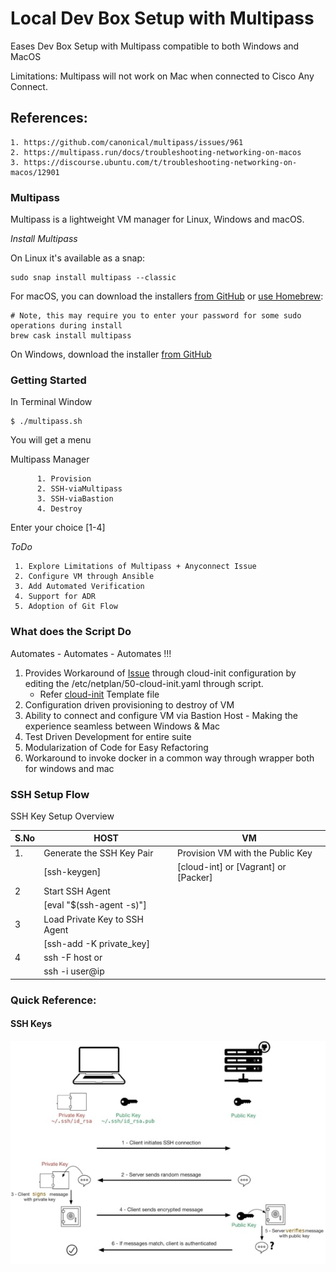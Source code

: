 # Local Dev Box Setup with Multipass 

Eases Dev Box Setup with Multipass compatible to both Windows and MacOS

Limitations: 
Multipass will not work on Mac when connected to Cisco Any Connect. 

References:
---
    1. https://github.com/canonical/multipass/issues/961
    2. https://multipass.run/docs/troubleshooting-networking-on-macos
    3. https://discourse.ubuntu.com/t/troubleshooting-networking-on-macos/12901

### Multipass

Multipass is a lightweight VM manager for Linux, Windows and macOS. 

*Install Multipass*

On Linux it's available as a snap:

```
sudo snap install multipass --classic
```

For macOS, you can download the installers [from GitHub](https://github.com/canonical/multipass/releases) or [use Homebrew](https://github.com/Homebrew/brew):

```
# Note, this may require you to enter your password for some sudo operations during install
brew cask install multipass
```

On Windows, download the installer [from GitHub](https://github.com/canonical/multipass/releases)

### Getting Started
In Terminal Window

```SHELL
$ ./multipass.sh
```

You will get a menu 

  Multipass Manager   
  
          1. Provision                  
          2. SSH-viaMultipass                 
          3. SSH-viaBastion                   
          4. Destroy

 Enter your choice [1-4] 

*ToDo*

     1. Explore Limitations of Multipass + Anyconnect Issue
     2. Configure VM through Ansible
     3. Add Automated Verification
     4. Support for ADR
     5. Adoption of Git Flow

### What does the Script Do
Automates - Automates - Automates !!!

1. Provides Workaround of [Issue](https://discourse.ubuntu.com/t/troubleshooting-networking-on-macos/12901) 
through cloud-init configuration by editing the /etc/netplan/50-cloud-init.yaml through script.
    * Refer [cloud-init](config/cloud-init-template.yaml) Template file
2. Configuration driven provisioning to destroy of VM
3. Ability to connect and configure VM via Bastion Host - Making the experience seamless between Windows & Mac 
4. Test Driven Development for entire suite
5. Modularization of Code for Easy Refactoring
6. Workaround to invoke docker in a common way through wrapper both for windows and mac


### SSH Setup Flow 

SSH Key Setup Overview 

| S.No | HOST                          | VM                                   |
|------|-------------------------------|--------------------------------------|
| 1.   | Generate the SSH Key Pair     | Provision VM with the Public Key     |
|      | [ssh-keygen]                  | [cloud-int] or [Vagrant] or [Packer] |
| 2    | Start SSH Agent               |                                      |
|      | [eval "$(ssh-agent -s)"]      |                                      |
| 3    | Load Private Key to SSH Agent |                                      |
|      | [ssh-add -K private_key]      |                                      |
| 4    | ssh -F <ssh-config> host or   |                                      |
|      | ssh -i <private-key>user@ip   |                                      |

### Quick Reference: 

#### SSH Keys 

![alt text](docs/images/ssh_connection_explained.jpg "Quick Reference")
